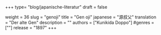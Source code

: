 +++
type= "blog/japanische-literatur"
draft = false

weight = 36
slug = "genoji"
title = "Gen oji"
japanese = "源叔父"
translation = "Der alte Gen"
description = ""
authors = ["Kunikida Doppo"]
#genres = [""]
release = "1897"
+++

